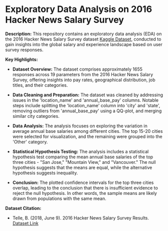 # Exploratory Data Analysis on 2016 Hacker News Salary Survey

**Description:**
This repository contains an exploratory data analysis (EDA) on the 2016 Hacker News Salary Survey dataset [Kaggle Dataset](https://www.kaggle.com/datasets/thedevastator/know-your-worth-tech-salaries-in-2016), conducted to gain insights into the global salary and experience landscape based on user survey responses.

**Key Highlights:**
- **Dataset Overview:** The dataset comprises approximately 1655 responses across 19 parameters from the 2016 Hacker News Salary Survey, offering insights into pay rates, geographical distribution, job titles, and their categories.

- **Data Cleaning and Preparation:** The dataset was cleaned by addressing issues in the 'location_name' and 'annual_base_pay' columns. Notable steps include splitting the 'location_name' column into 'city' and 'state', removing outliers from 'annual_base_pay' using a QQ-plot, and merging similar city categories.

- **Data Analysis:** The analysis focuses on exploring the variation in average annual base salaries among different cities. The top 15-20 cities were selected for visualization, and the remaining were grouped into the 'Other' category.

- **Statistical Hypothesis Testing:** The analysis includes a statistical hypothesis test comparing the mean annual base salaries of the top three cities - "San Jose," "Mountain View," and "Vancouver." The null hypothesis suggests that the means are equal, while the alternative hypothesis suggests inequality.

- **Conclusion:** The plotted confidence intervals for the top three cities overlap, leading to the conclusion that there is insufficient evidence to reject the null hypothesis. In other words, the sample means are likely drawn from populations with the same mean.

**Dataset Citation:**
- Telle, B. (2018, June 9). 2016 Hacker News Salary Survey Results. [Dataset Link](https://data.world/brandon-telle/2016-hacker-news-salary-survey-results)
